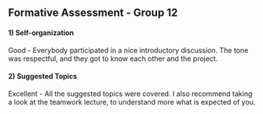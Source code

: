 ## Formative Assessment - Group 12

#### 1) Self-organization

Good - Everybody participated in a nice introductory discussion. The tone was respectful, and they got to know each other and the project.


#### 2) Suggested Topics

Excellent - All the suggested topics were covered. I also recommend taking a look at the teamwork lecture, to understand more what is expected of you.



